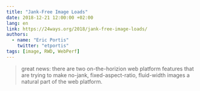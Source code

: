 ```yaml
---
title: "Jank-Free Image Loads"
date: 2018-12-21 12:00:00 +02:00
lang: en
link: https://24ways.org/2018/jank-free-image-loads/
authors:
  - name: "Eric Portis"
    twitter: "etportis"
tags: [image, RWD, WebPerf]
---
```


> great news: there are two on-the-horizion web platform features that are trying to make no-jank, fixed-aspect-ratio, fluid-width images a natural part of the web platform.
